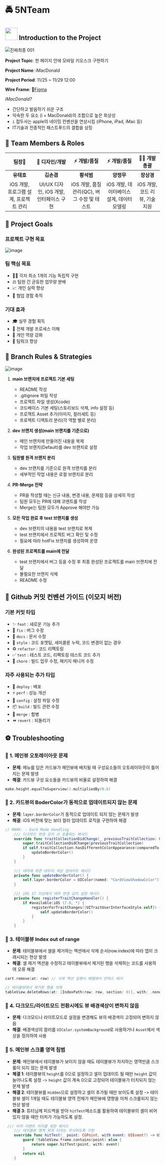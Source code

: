 # 🚔 5NTeam 

## <img src="https://github.com/user-attachments/assets/d8170c2c-8429-4464-a4ce-6553d13f7649" width="40"> Introduction to the Project

![진짜최종 001](https://github.com/user-attachments/assets/74f7672a-0f78-4b6a-aefa-a4d50a0e2e1d)

**Project Topic**: 한 페이지 안에 모바일 키오스크 구현하기

**Project Name**: iMacDonald

**Project Period**: 11/25 ~ 11/29 12:00

**Wire Frame**: 🔗[Figma](https://www.figma.com/design/z1Kn7wwKqEdRgjZT9Xq1vR/5N-Team-Project-UI?node-id=0-1&node-type=canvas&t=DqoP7y3TQDK7pOPl-0)

_iMacDonald?_

- 간단하고 발음하기 쉬운 구조
- 익숙한 두 요소 (i + MacDonald)의 조합으로 높은 회상성
- `i` 접두사는 apple의 네이밍 컨벤션을 연상시킴 (iPhone, iPad, iMac 등)
- IT기술과 전종적인 패스트푸드의 결합을 상징

## 👥 Team Members & Roles

| 팀장🎯 | 🎨 디자인/개발 | ⚡️ 개발/품질 | ⚡️ 개발/품질 | 👨‍💻 개발 총괄 |
| :-: | :-: | :-: | :-: | :-: |
| **유태호** | **김손겸** | **황석범** | **양정무** | **장상경** |
| iOS 개발, 프로그램 설계, 프로젝트 관리 | UI/UX 디자인, iOS 개발, 인터페이스 구현 | iOS 개발, 품질 관리(QC), 버그 수정 및 테스트 | iOS 개발, 데이터베이스 설계, 데이터 모델링 | iOS 개발, 코드 리뷰, 기술 지원 |

## 🎯 Project Goals

### 프로젝트 구현 목표

![image](https://github.com/user-attachments/assets/5dcdd2f2-81da-4eee-bda3-4cf7208c487d)

### 팀 핵심 목표
- 👨‍💻 각자 최소 1개의 기능 독립적 구현
- ⚖️ 팀원 간 균등한 업무량 분배
- 📈 개인 실력 향상
- 🤝 협업 경험 축적

### 기대 효과
- 🎓 실무 경험 획득
- 🔄 전체 개발 프로세스 이해
- 💪 개인 역량 강화
- 🤼 팀워크 향상

## 🍆 Branch Rules & Strategies

![image](https://github.com/user-attachments/assets/dbb0346b-c378-43e2-9c3b-ba04d6e59d20)

1. **main 브랜치에 프로젝트 기본 세팅**
    - README 작성
    - .gitignore 파일 작성
    - 프로젝트 파일 생성(Xcode)
    - 코드베이스 기본 세팅(스토리보드 삭제, info 설정 등)
    - 프로젝트 Asset 추가(이미지, 컬러세트 등)
    - 프로젝트 디렉토리 분리(각 역할 별로 분리)
    
2. **dev 브랜치 생성(main 브랜치를 기준으로)**
    - 메인 브랜치에 만들어진 내용을 복제
    - 작업 브랜치(Default)를 dev 브랜치로 설정
    
3. **팀원별 원격 브랜치 분리**
    - dev 브랜치를 기준으로 원격 브랜치를 분리
    - 세부적인 작업 내용은 로컬 브랜치로 분리
  
4. **PR-Merge 전략**
    - PR을 작성할 때는 신규 내용, 변경 내용, 문제점 등을 상세히 작성
    - 팀원 모두는 PR에 대해 코멘트를 작성
    - Merge는 팀원 모두가 Approve 해야만 가능

5. **모든 작업 완료 후 test 브랜치를 생성**
    - dev 브랜치의 내용을 test 브랜치로 복제
    - test 브랜치에서 프로젝트 버그 확인 및 수정
    - 필요에 따라 hotFix 브랜치를 생성하여 운영

6. **완성된 프로젝트를 main에 전달**
    - test 브랜치에서 버그 등을 수정 후 최종 완성된 프로젝트를 main 브랜치에 전달
    - 불필요한 브랜치 삭제
    - README 수정

## 📓 Github 커밋 컨벤션 가이드 (이모지 버전) 

### 기본 커밋 타입 
- ✨ `feat` : 새로운 기능 추가
- 🐝 `fix` : 버그 수정 
- 📝 `docs` : 문서 수정
- 💄 `style` : 코드 포맷팅, 세미콜론 누락, 코드 변경이 없는 경우
- ♻️ `refactor` : 코드 리팩토링
- ✅ `test` : 테스트 코드, 리팩토링 테스트 코드 추가
- 🎨 `chore` : 빌드 업무 수정, 패키지 매니저 수정

### 자주 사용되는 추가 타입
- 🚀 `deploy` : 배포
- ⚡️ `perf` : 성능 개선
- 🔧 `config` : 설정 파일 수정
- 📦 `build` : 빌드 관련 수정
- 🔀 `merge` : 합병
- ⏪️ `revert` : 되돌리기

## ⚽️ Troubleshooting

### 🚨 1. 메인뷰 오토레이아웃 문제
- **문제**: 메뉴를 담은 카드뷰가 메인뷰에 배치될 때 구성요소들의 오토레이아웃이 틀어지는 문제 발생
- **해결**: 카드뷰 구성 요소들을 카드뷰의 비율로 설정하여 해결
```swift
make.height.equalToSuperview().multipliedBy(0.6)
```

### 🚨 2. 카드뷰의 BoderColor가 동적으로 업데이트되지 않는 문제
- **문제**: `layer.borderColor`가 동적으로 업데이트 되지 않는 문제가 발생
- **해결**: iOS 버전에 맞는 보더 컬러 업데이트 로직을 구현하여 해결
```swift
// MARK: - Dark Mode Handling
    /// 다크모드 변경 감지 시 호출되는 메서드
    override func traitCollectionDidChange(_ previousTraitCollection: UITraitCollection?) {
        super.traitCollectionDidChange(previousTraitCollection)
        if self.traitCollection.hasDifferentColorAppearance(comparedTo: previousTraitCollection) {
            updateBorderColor()
        }
    }
    
    /// 테마에 따른 테두리 색상 업데이트 메서드
    private func updateBorderColor() {
        self.layer.borderColor = UIColor(named: "CardViewShadowColor")?.cgColor
    }
    
    /// iOS 17 이상에서 테마 변경 감지 설정 메서드
    private func registerTraitChangeHandler() {
        if #available(iOS 17.0, *) {
            registerForTraitChanges([UITraitUserInterfaceStyle.self]) { (self: Self, previousTraitCollection: UITraitCollection) in
                self.updateBorderColor()
            }
        }
    }
```

### 🚨 3. 테이블뷰 Index out of range
- **문제**: 테이블뷰에서 셀을 제거하는 액션에서 삭제 순서(row.index)에 따라 앱이 크래시되는 현상 발생
- **해결**: 셀 제거 액션을 수정하고 테이블뷰에서 제거된 행을 삭제하는 코드를 사용하여 오류 해결
```swift
cart.remove(at: row) // 삭제 액션 실행시 배열에서 인덱스 제거

// 테이블뷰에서 제거한 행을 삭제
tableView.deleteRows(at: [IndexPath(row: row, section: 0)], with: .none)
```

### 🚨 4. 다크모드/라이트모드 전환시에도 뷰 배경색상이 변하지 않음
- **문제**: 다크모드나 라이트모드로 설정을 변경해도 뷰의 배경색이 고정되어 변하지 않음
- **해결**: 배경색상의 컬러를 `UIColor.systemBackground`로 사용하거나 `Asset`에서 색상을 정의하여 사용

### 🚨 5. 메인뷰 스크롤 영역 침범
- **문제**: 메인뷰에서 테이블뷰가 보이지 않을 때도 테이블뷰가 차지하는 영역만큼 스크롤이 되지 않는 문제 발생
- **해결 1**: 테이블뷰의 `height`를 0으로 설정하고 셀이 업데이트 될 때만 `height` 값이 늘어나도록 설정 -> `height` 값이 계속 0으로 고정되어 테이블뷰가 터치되지 않는 문제 발생
- **해결 2**: 테이블뷰를 `Hidden`으로 설정하고 셀이 추가될 때만 보이도록 설정 -> 테이블뷰 셀이 1개일 때도 테이블뷰 영역 전체가 메인뷰에 영향을 미쳐 스크롤되지 않는 현상 발생
- **해결 3**: 튜터님께 피드백을 받아 `hitTest`메소드를 활용하여 테이블뷰의 셀이 비어있지 않을 때만 터치가 가능하도록 설정.
```swift
 /// 터치 이벤트 처리를 위한 메서드
    /// 테이블뷰 영역 외의 터치는 무시하도록 구현
    override func hitTest(_ point: CGPoint, with event: UIEvent?) -> UIView? {
        guard !tableView.frame.contains(point) else {
            return super.hitTest(point, with: event)
        }
        return nil
    }
``` 
